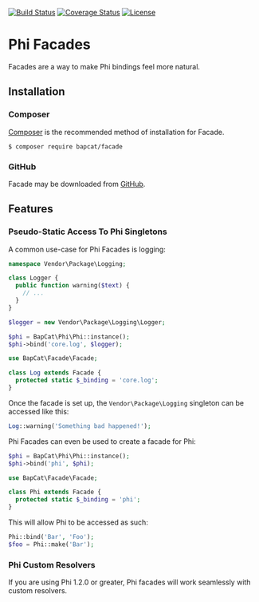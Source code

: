 [![Build Status](https://travis-ci.org/BapCat/facade.svg?branch=1.0.0)](https://travis-ci.org/BapCat/facade)
[![Coverage Status](https://coveralls.io/repos/BapCat/facade/badge.svg?branch=1.0.0)](https://coveralls.io/r/BapCat/facade?branch=1.0.0)
[![License](https://img.shields.io/packagist/l/BapCat/facade.svg)](https://img.shields.io/packagist/l/BapCat/facade.svg)

# Phi Facades

Facades are a way to make Phi bindings feel more natural.

## Installation

### Composer
[Composer](https://getcomposer.org/) is the recommended method of installation for Facade.

```
$ composer require bapcat/facade
```

### GitHub

Facade may be downloaded from [GitHub](https://github.com/BapCat/Facade/).

## Features

### Pseudo-Static Access To Phi Singletons

A common use-case for Phi Facades is logging:

```php
namespace Vendor\Package\Logging;

class Logger {
  public function warning($text) {
    // ...
  }
}
```

```php
$logger = new Vendor\Package\Logging\Logger;

$phi = BapCat\Phi\Phi::instance();
$phi->bind('core.log', $logger);
```

```php
use BapCat\Facade\Facade;

class Log extends Facade {
  protected static $_binding = 'core.log';
}
```

Once the facade is set up, the `Vendor\Package\Logging` singleton can be accessed like this:

```php
Log::warning('Something bad happened!');
```

Phi Facades can even be used to create a facade for Phi:

```php
$phi = BapCat\Phi\Phi::instance();
$phi->bind('phi', $phi);
```

```php
use BapCat\Facade\Facade;

class Phi extends Facade {
  protected static $_binding = 'phi';
}
```

This will allow Phi to be accessed as such:

```php
Phi::bind('Bar', 'Foo');
$foo = Phi::make('Bar');
```

### Phi Custom Resolvers
If you are using Phi 1.2.0 or greater, Phi facades will work seamlessly with custom resolvers.
